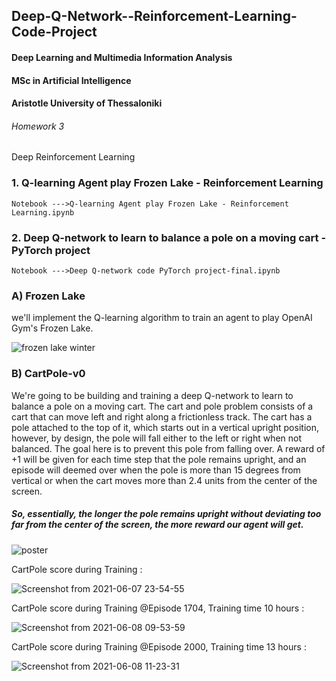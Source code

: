 
## Deep-Q-Network--Reinforcement-Learning-Code-Project
#### Deep Learning and Multimedia Information Analysis

#### MSc in Artificial Intelligence

#### Aristotle University of Thessaloniki

###### Homework 3

Deep Reinforcement Learning

###  1.	Q-learning Agent play Frozen Lake - Reinforcement Learning
	
	Notebook --->Q-learning Agent play Frozen Lake - Reinforcement Learning.ipynb
	
###  2.	Deep Q-network to learn to balance a pole on a moving cart - PyTorch project
        
	Notebook --->Deep Q-network code PyTorch project-final.ipynb

### A) Frozen Lake

we'll implement the Q-learning algorithm to train an agent to play OpenAI Gym's Frozen Lake.

![frozen lake winter](https://user-images.githubusercontent.com/56552010/121138314-3b1ab400-c840-11eb-97eb-9d8b8bfa53af.jpg)

### B) CartPole-v0
We're going to be building and training a deep Q-network to learn to balance a pole on a moving cart.
The cart and pole problem consists of a cart that can move left and right along a frictionless track. The cart has a pole attached to the top of it, which starts out in a vertical upright position, however, by design, the pole will fall either to the left or right when not balanced. The goal here is to prevent this pole from falling over. A reward of +1 will be given for each time step that the pole remains upright, and an episode will deemed over when the pole is more than 15 degrees from vertical or when the cart moves more than 2.4 units from the center of the screen.

##### So, essentially, the longer the pole remains upright without deviating too far from the center of the screen, the more reward our agent will get.

![poster](https://user-images.githubusercontent.com/56552010/121078752-037d1f00-c7e2-11eb-87da-f0d22d165de2.jpg)


CartPole score during Training :

![Screenshot from 2021-06-07 23-54-55](https://user-images.githubusercontent.com/56552010/121086556-f9601e00-c7eb-11eb-814c-989d95bb3a01.png)

CartPole score during Training @Episode 1704, Training time 10 hours :

![Screenshot from 2021-06-08 09-53-59](https://user-images.githubusercontent.com/56552010/121138617-8cc33e80-c840-11eb-8926-d78ff7d18bc7.png)

CartPole score during Training @Episode 2000, Training time 13 hours :

![Screenshot from 2021-06-08 11-23-31](https://user-images.githubusercontent.com/56552010/121182333-a75edd00-c86b-11eb-8b06-654a4bf805b9.png)
